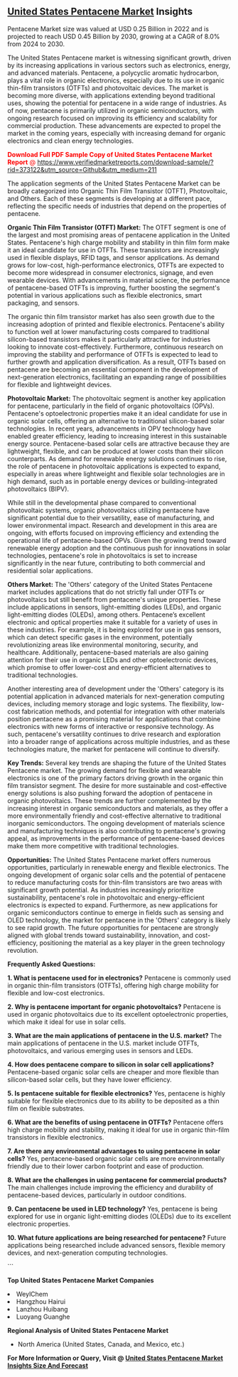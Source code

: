 <h2><a href="https://www.verifiedmarketreports.com/download-sample/?rid=373122&amp;utm_source=Github&amp;utm_medium=211" target="_blank">United States Pentacene Market</a> Insights</h2><p>Pentacene Market size was valued at USD 0.25 Billion in 2022 and is projected to reach USD 0.45 Billion by 2030, growing at a CAGR of 8.0% from 2024 to 2030.</p><p><p>The United States Pentacene market is witnessing significant growth, driven by its increasing applications in various sectors such as electronics, energy, and advanced materials. Pentacene, a polycyclic aromatic hydrocarbon, plays a vital role in organic electronics, especially due to its use in organic thin-film transistors (OTFTs) and photovoltaic devices. The market is becoming more diverse, with applications extending beyond traditional uses, showing the potential for pentacene in a wide range of industries. As of now, pentacene is primarily utilized in organic semiconductors, with ongoing research focused on improving its efficiency and scalability for commercial production. These advancements are expected to propel the market in the coming years, especially with increasing demand for organic electronics and clean energy technologies. <p><span class=""><span style="color: #ff0000;"><strong>Download Full PDF Sample Copy of United States Pentacene Market Report</strong> @ </span><a href="https://www.verifiedmarketreports.com/download-sample/?rid=373122&amp;utm_source=Github&amp;utm_medium=211" target="_blank">https://www.verifiedmarketreports.com/download-sample/?rid=373122&amp;utm_source=Github&amp;utm_medium=211</a></span></p>The application segments of the United States Pentacene Market can be broadly categorized into Organic Thin Film Transistor (OTFT), Photovoltaic, and Others. Each of these segments is developing at a different pace, reflecting the specific needs of industries that depend on the properties of pentacene.<p><strong>Organic Thin Film Transistor (OTFT) Market:</strong> The OTFT segment is one of the largest and most promising areas of pentacene application in the United States. Pentacene's high charge mobility and stability in thin film form make it an ideal candidate for use in OTFTs. These transistors are increasingly used in flexible displays, RFID tags, and sensor applications. As demand grows for low-cost, high-performance electronics, OTFTs are expected to become more widespread in consumer electronics, signage, and even wearable devices. With advancements in material science, the performance of pentacene-based OTFTs is improving, further boosting the segment's potential in various applications such as flexible electronics, smart packaging, and sensors.<p>The organic thin film transistor market has also seen growth due to the increasing adoption of printed and flexible electronics. Pentacene's ability to function well at lower manufacturing costs compared to traditional silicon-based transistors makes it particularly attractive for industries looking to innovate cost-effectively. Furthermore, continuous research on improving the stability and performance of OTFTs is expected to lead to further growth and application diversification. As a result, OTFTs based on pentacene are becoming an essential component in the development of next-generation electronics, facilitating an expanding range of possibilities for flexible and lightweight devices.</p><p><strong>Photovoltaic Market:</strong> The photovoltaic segment is another key application for pentacene, particularly in the field of organic photovoltaics (OPVs). Pentacene's optoelectronic properties make it an ideal candidate for use in organic solar cells, offering an alternative to traditional silicon-based solar technologies. In recent years, advancements in OPV technology have enabled greater efficiency, leading to increasing interest in this sustainable energy source. Pentacene-based solar cells are attractive because they are lightweight, flexible, and can be produced at lower costs than their silicon counterparts. As demand for renewable energy solutions continues to rise, the role of pentacene in photovoltaic applications is expected to expand, especially in areas where lightweight and flexible solar technologies are in high demand, such as in portable energy devices or building-integrated photovoltaics (BIPV).<p>While still in the developmental phase compared to conventional photovoltaic systems, organic photovoltaics utilizing pentacene have significant potential due to their versatility, ease of manufacturing, and lower environmental impact. Research and development in this area are ongoing, with efforts focused on improving efficiency and extending the operational life of pentacene-based OPVs. Given the growing trend toward renewable energy adoption and the continuous push for innovations in solar technologies, pentacene's role in photovoltaics is set to increase significantly in the near future, contributing to both commercial and residential solar applications.</p><p><strong>Others Market:</strong> The 'Others' category of the United States Pentacene market includes applications that do not strictly fall under OTFTs or photovoltaics but still benefit from pentacene's unique properties. These include applications in sensors, light-emitting diodes (LEDs), and organic light-emitting diodes (OLEDs), among others. Pentacene’s excellent electronic and optical properties make it suitable for a variety of uses in these industries. For example, it is being explored for use in gas sensors, which can detect specific gases in the environment, potentially revolutionizing areas like environmental monitoring, security, and healthcare. Additionally, pentacene-based materials are also gaining attention for their use in organic LEDs and other optoelectronic devices, which promise to offer lower-cost and energy-efficient alternatives to traditional technologies.<p>Another interesting area of development under the 'Others' category is its potential application in advanced materials for next-generation computing devices, including memory storage and logic systems. The flexibility, low-cost fabrication methods, and potential for integration with other materials position pentacene as a promising material for applications that combine electronics with new forms of interactive or responsive technology. As such, pentacene's versatility continues to drive research and exploration into a broader range of applications across multiple industries, and as these technologies mature, the market for pentacene will continue to diversify.</p><p><strong>Key Trends:</strong> Several key trends are shaping the future of the United States Pentacene market. The growing demand for flexible and wearable electronics is one of the primary factors driving growth in the organic thin film transistor segment. The desire for more sustainable and cost-effective energy solutions is also pushing forward the adoption of pentacene in organic photovoltaics. These trends are further complemented by the increasing interest in organic semiconductors and materials, as they offer a more environmentally friendly and cost-effective alternative to traditional inorganic semiconductors. The ongoing development of materials science and manufacturing techniques is also contributing to pentacene's growing appeal, as improvements in the performance of pentacene-based devices make them more competitive with traditional technologies.<p><strong>Opportunities:</strong> The United States Pentacene market offers numerous opportunities, particularly in renewable energy and flexible electronics. The ongoing development of organic solar cells and the potential of pentacene to reduce manufacturing costs for thin-film transistors are two areas with significant growth potential. As industries increasingly prioritize sustainability, pentacene's role in photovoltaic and energy-efficient electronics is expected to expand. Furthermore, as new applications for organic semiconductors continue to emerge in fields such as sensing and OLED technology, the market for pentacene in the 'Others' category is likely to see rapid growth. The future opportunities for pentacene are strongly aligned with global trends toward sustainability, innovation, and cost-efficiency, positioning the material as a key player in the green technology revolution.</p><p><strong>Frequently Asked Questions:</strong></p><p><strong>1. What is pentacene used for in electronics?</strong> Pentacene is commonly used in organic thin-film transistors (OTFTs), offering high charge mobility for flexible and low-cost electronics.</p><p><strong>2. Why is pentacene important for organic photovoltaics?</strong> Pentacene is used in organic photovoltaics due to its excellent optoelectronic properties, which make it ideal for use in solar cells.</p><p><strong>3. What are the main applications of pentacene in the U.S. market?</strong> The main applications of pentacene in the U.S. market include OTFTs, photovoltaics, and various emerging uses in sensors and LEDs.</p><p><strong>4. How does pentacene compare to silicon in solar cell applications?</strong> Pentacene-based organic solar cells are cheaper and more flexible than silicon-based solar cells, but they have lower efficiency.</p><p><strong>5. Is pentacene suitable for flexible electronics?</strong> Yes, pentacene is highly suitable for flexible electronics due to its ability to be deposited as a thin film on flexible substrates.</p><p><strong>6. What are the benefits of using pentacene in OTFTs?</strong> Pentacene offers high charge mobility and stability, making it ideal for use in organic thin-film transistors in flexible electronics.</p><p><strong>7. Are there any environmental advantages to using pentacene in solar cells?</strong> Yes, pentacene-based organic solar cells are more environmentally friendly due to their lower carbon footprint and ease of production.</p><p><strong>8. What are the challenges in using pentacene for commercial products?</strong> The main challenges include improving the efficiency and durability of pentacene-based devices, particularly in outdoor conditions.</p><p><strong>9. Can pentacene be used in LED technology?</strong> Yes, pentacene is being explored for use in organic light-emitting diodes (OLEDs) due to its excellent electronic properties.</p><p><strong>10. What future applications are being researched for pentacene?</strong> Future applications being researched include advanced sensors, flexible memory devices, and next-generation computing technologies.</p>```</p><p><strong>Top United States Pentacene Market Companies</strong></p><div data-test-id=""><p><li>WeylChem</li><li> Hangzhou Hairui</li><li> Lanzhou Huibang</li><li> Luoyang Guanghe</li></p><div><strong>Regional Analysis of&nbsp;United States Pentacene Market</strong></div><ul><li dir="ltr"><p dir="ltr">North America&nbsp;(United States, Canada, and Mexico, etc.)</p></li></ul><p><strong>For More Information or Query, Visit @&nbsp;</strong><strong><a href="https://www.verifiedmarketreports.com/product/pentacene-market/?utm_source=Github&amp;utm_medium=211" target="_blank">United States Pentacene Market Insights Size And Forecast</a></strong></p></div>
